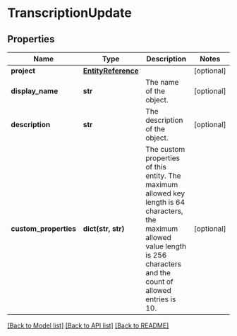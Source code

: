 # TranscriptionUpdate

## Properties
Name | Type | Description | Notes
------------ | ------------- | ------------- | -------------
**project** | [**EntityReference**](EntityReference.md) |  | [optional] 
**display_name** | **str** | The name of the object. | [optional] 
**description** | **str** | The description of the object. | [optional] 
**custom_properties** | **dict(str, str)** | The custom properties of this entity. The maximum allowed key length is 64 characters, the maximum  allowed value length is 256 characters and the count of allowed entries is 10. | [optional] 

[[Back to Model list]](../README.md#documentation-for-models) [[Back to API list]](../README.md#documentation-for-api-endpoints) [[Back to README]](../README.md)


